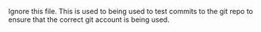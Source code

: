 Ignore this file. This is used to being used to test commits to the git repo to ensure that the correct git account is being used.
